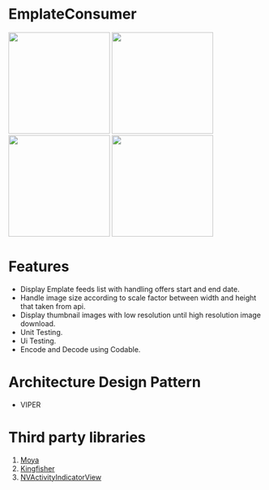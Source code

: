 # EmplateConsumer

<img src="https://user-images.githubusercontent.com/19505152/71767443-1f0d3780-2f15-11ea-822d-f1894cc77705.PNG" width="200"> <img src="https://user-images.githubusercontent.com/19505152/71767442-1e74a100-2f15-11ea-99e5-a9dcbf3e1686.PNG" width="200"> <img src="https://user-images.githubusercontent.com/19505152/71767441-1e74a100-2f15-11ea-96ba-2e713ec92cc5.PNG" width="200"> <img src="https://user-images.githubusercontent.com/19505152/71767439-1e74a100-2f15-11ea-8bf3-fa7a29245697.PNG" width="200"> 

# Features
- Display Emplate feeds list with handling offers start and end date.
- Handle image size according to scale factor between width and height that taken from api.
- Display thumbnail images with low resolution until high resolution image download.
- Unit Testing.
- Ui Testing.
- Encode and Decode using Codable.

# Architecture Design Pattern
- VIPER

# Third party libraries
1. [Moya](https://github.com/Moya/Moya)
2. [Kingfisher](https://github.com/onevcat/Kingfisher)
3. [NVActivityIndicatorView](https://github.com/ninjaprox/NVActivityIndicatorView)
